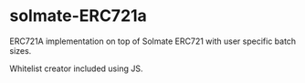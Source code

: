 # solmate-ERC721a
ERC721A implementation on top of Solmate ERC721 with user specific batch sizes.

Whitelist creator included using JS.
